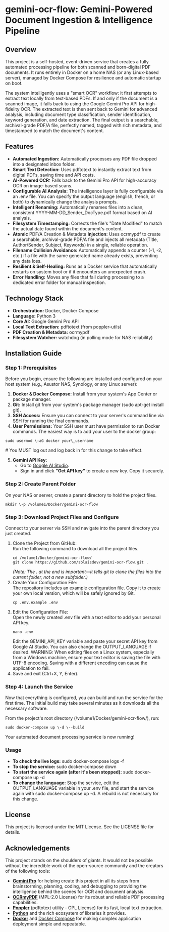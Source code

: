 # **gemini-ocr-flow: Gemini-Powered Document Ingestion & Intelligence Pipeline**

## **Overview**

This project is a self-hosted, event-driven service that creates a fully automated processing pipeline for both scanned and born-digital PDF documents. It runs entirely in Docker on a home NAS (or any Linux-based server), managed by Docker Compose for resilience and automatic startup on boot.

The system intelligently uses a "smart OCR" workflow: it first attempts to extract text locally from text-based PDFs. If and only if the document is a scanned image, it falls back to using the Google Gemini Pro API for high-fidelity OCR. The extracted text is then sent back to Gemini for advanced analysis, including document type classification, sender identification, keyword generation, and date extraction. The final output is a searchable, archival-grade PDF/A file, perfectly named, tagged with rich metadata, and timestamped to match the document's content.

## **Features**

* **Automated Ingestion:** Automatically processes any PDF file dropped into a designated inbox folder.  
* **Smart Text Detection:** Uses pdftotext to instantly extract text from digital PDFs, saving time and API costs.  
* **AI-Powered OCR:** Falls back to the Gemini Pro API for high-accuracy OCR on image-based scans.  
* **Configurable AI Analysis:** The intelligence layer is fully configurable via an .env file. You can specify the output language (english, french, or both) to dynamically change the analysis prompts.  
* **Intelligent Renaming:** Automatically renames files into a clean, consistent YYYY-MM-DD\_Sender\_DocType.pdf format based on AI analysis.  
* **Filesystem Timestamping:** Corrects the file's "Date Modified" to match the actual date found within the document's content.  
* **Atomic** PDF/A Creation & Metadata **Injection:** Uses ocrmypdf to create a searchable, archival-grade PDF/A file and injects all metadata (Title, Author/Sender, Subject, Keywords) in a single, reliable operation.  
* **Filename Collision Avoidance:** Automatically appends a counter (-1, \-2, etc.) if a file with the same generated name already exists, preventing any data loss.  
* **Resilient & Self-Healing:** Runs as a Docker service that automatically restarts on system boot or if it encounters an unexpected crash.  
* **Error Handling:** Moves any files that fail during processing to a dedicated error folder for manual inspection.

## **Technology Stack**

* **Orchestration:** Docker, Docker Compose  
* **Language:** Python 3  
* **Core AI:** Google Gemini Pro API  
* **Local Text Extraction:** pdftotext (from poppler-utils)  
* **PDF Creation & Metadata:** ocrmypdf  
* **Filesystem Watcher:** watchdog (in polling mode for NAS reliability)

## **Installation Guide**

### **Step 1: Prerequisites**

Before you begin, ensure the following are installed and configured on your host system (e.g., Asustor NAS, Synology, or any Linux server):

1. **Docker & Docker Compose:** Install from your system's App Center or package manager.  
2. **Git:** Install git from your system's package manager (sudo apt-get install git).  
3. **SSH Access:** Ensure you can connect to your server's command line via SSH for running the final commands.  
4. **User Permissions:** Your SSH user must have permission to run Docker commands. The easiest way is to add your user to the docker group:  
~~~
sudo usermod \-aG docker your\_username
~~~
   \# You MUST log out and log back in for this change to take effect.

5. **Gemini API Key:**  
   * Go to [Google AI Studio](https://aistudio.google.com/).  
   * Sign in and click **"Get API key"** to create a new key. Copy it securely.

### **Step 2: Create Parent Folder**

On your NAS or server, create a parent directory to hold the project files.
~~~
mkdir \-p /volume1/Docker/gemini-ocr-flow
~~~
### **Step 3: Download Project Files and Configure**

Connect to your server via SSH and navigate into the parent directory you just created.

1. Clone the Project from GitHub:  
   Run the following command to download all the project files.
   ~~~
   cd /volume1/Docker/gemini-ocr-flow/  
   git clone https://github.com/sblaisdev/gemini-ocr-flow.git .
   ~~~
   *(Note: The . at the end is important—it tells git to clone the files into the current folder, not a new subfolder.)*  
3. Create Your Configuration File:  
   The repository includes an example configuration file. Copy it to create your own local version, which will be safely ignored by Git.
   ~~~
   cp .env.example .env
   ~~~
5. Edit the Configuration File:  
   Open the newly created .env file with a text editor to add your personal API key.
   ~~~
   nano .env
   ~~~
   Edit the GEMINI\_API\_KEY variable and paste your secret API key from Google AI Studio.
   You can also change the OUTPUT\_LANGUAGE if desired.
   WARNING: When editing files on a Linux system, especially from a Windows machine, ensure your text editor is saving the file with UTF-8 encoding. Saving with a different encoding can cause the application to fail.  
7. Save and exit (Ctrl+X, Y, Enter).

### **Step 4: Launch the Service**

Now that everything is configured, you can build and run the service for the first time. The initial build may take several minutes as it downloads all the necessary software.

From the project's root directory (/volume1/Docker/gemini-ocr-flow/), run:
~~~
sudo docker-compose up \-d \--build
~~~
Your automated document processing service is now running\!

### **Usage**

* **To check the live logs:** sudo docker-compose logs \-f  
* **To stop the service:** sudo docker-compose down  
* **To start the service again (after it's been stopped):** sudo docker-compose up \-d  
* **To change the language:** Stop the service, edit the OUTPUT\_LANGUAGE variable in your .env file, and start the service again with sudo docker-compose up \-d. A rebuild is not necessary for this change.

## **License**

This project is licensed under the MIT License. See the LICENSE file for details.

## **Acknowledgements**

This project stands on the shoulders of giants. It would not be possible without the incredible work of the open-source community and the creators of the following tools:

* [**Gemini Pro**](https://gemini.google.com/) for helping create this project in all its steps from brainstorming, planning, coding, and debugging to providing the intelligence behind the scenes for OCR and document analysis.  
* [**OCRmyPDF**](https://github.com/ocrmypdf/OCRmyPDF) (MPL-2.0 License) for its robust and reliable PDF processing capabilities.  
* [**Poppler**](https://poppler.freedesktop.org/) (pdftotext utility \- GPL License) for its fast, local text extraction.  
* [**Python**](https://www.python.org/) and the rich ecosystem of libraries it provides.  
* [**Docker**](https://www.docker.com/) and [Docker Compose](https://docs.docker.com/compose/) for making complex application deployment simple and repeatable.

